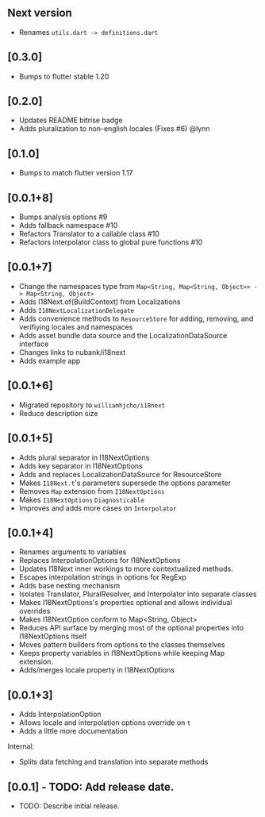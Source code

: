 ## Next version

* Renames `utils.dart -> definitions.dart`

## [0.3.0]

* Bumps to flutter stable 1.20

## [0.2.0]

* Updates README bitrise badge
* Adds pluralization to non-english locales (Fixes #6) @lynn

## [0.1.0]

* Bumps to match flutter version 1.17

## [0.0.1+8]

* Bumps analysis options #9
* Adds fallback namespace #10
* Refactors Translator to a callable class #10
* Refactors interpolator class to global pure functions #10

## [0.0.1+7]

* Change the namespaces type from `Map<String, Map<String, Object>> -> Map<String, Object>`
* Adds I18Next.of(BuildContext) from Localizations
* Adds `I18NextLocalizationDelegate`
* Adds convenience methods to `ResourceStore` for adding, removing, and verifiying locales and namespaces
* Adds asset bundle data source and the LocalizationDataSource interface
* Changes links to nubank/i18next
* Adds example app

## [0.0.1+6]

* Migrated repository to `williamhjcho/i18next`
* Reduce description size

## [0.0.1+5]

* Adds plural separator in I18NextOptions
* Adds key separator in I18NextOptions
* Adds and replaces LocalizationDataSource for ResourceStore
* Makes `I18Next.t`'s parameters supersede the options parameter
* Removes `Map` extension from `I18NextOptions`
* Makes `I18NextOptions` `Diagnosticable`
* Improves and adds more cases on `Interpolator`

## [0.0.1+4]

* Renames arguments to variables
* Replaces InterpolationOptions for I18NextOptions
* Updates I18Next inner workings to more contextualized methods.
* Escapes interpolation strings in options for RegExp
* Adds base nesting mechanism
* Isolates Translator, PluralResolver, and Interpolator into separate classes
* Makes I18NextOptions's properties optional and allows individual overrides
* Makes I18NextOption conform to Map<String, Object>
* Reduces API surface by merging most of the optional properties into I18NextOptions itself
* Moves pattern builders from options to the classes themselves
* Keeps property variables in I18NextOptions while keeping Map extension.
* Adds/merges locale property in I18NextOptions

## [0.0.1+3]

* Adds InterpolationOption
* Allows locale and interpolation options override on `t`
* Adds a little more documentation

Internal:
* Splits data fetching and translation into separate methods

## [0.0.1] - TODO: Add release date.

* TODO: Describe initial release.
